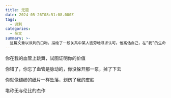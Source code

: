 ```yaml
---
title: 无题
date: 2024-05-26T08:51:08.000Z
tags:
  - 讽刺
categories:
  - 杂文
summary: >-
  这篇文章以讽刺的口吻，描绘了一段关系中某人徒劳地寻求认可。他高估自己，在“我”的生命脉络上表演，却因无法掌控“我”的内在节奏而失败坠落。其脆弱的尝试最终只留下微不足道的伤害，构成了一场荒诞的“杰作”。
---
```

你在我的血管上跳舞，试图证明你的价值

你错了，你忘了血管是脉动的，你没躲开那一泵，掉了下去

你就像缥缈的纸片一样坠落，划伤了我的皮肤

堪称无与伦比的杰作
